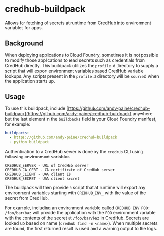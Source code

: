 # credhub-buildpack

Allows for fetching of secrets at runtime from CredHub into environment variables for apps.

## Background

When deploying applications to Cloud Foundry, sometimes it is not possible to modify those applications to read secrets such as credentials from CredHub directly. This buildpack utilizes the `profile.d` directory to supply a script that will export environment variables based CredHub variable lookups. Any scripts present in the `profile.d` directory will be `source`d when the application starts up.

## Usage

To use this buildpack, include [https://github.com/andy-paine/credhub-buildpack](https://github.com/andy-paine/credhub-buildpack) anywhere but the last element in the `buildpacks` field in your Cloud Foundry manifest, for example:
```yaml
buildpacks:
  - https://github.com/andy-paine/credhub-buildpack
  - python_buildpack
```

Authentication to a CredHub server is done by the `credhub` CLI using following environment variables:
```
CREDHUB_SERVER - URL of CredHub server
CREDHUB_CA_CERT - CA certificate of CredHub server
CREDHUB_CLIENT - UAA client ID
CREDHUB_SECRET - UAA client secret
```

The buildpack will then provide a script that at runtime will export any environment variables starting with `CREDHUB_ENV_` with the value of the secret from CredHub.

For example, including an environment variable called `CREDHUB_ENV_FOO: /foo/bar/baz` will provide the application with the `FOO` environment variable with the contents of the secret at `/foo/bar/baz` in CredHub. Secrets are looked up based on name (`credhub find -n <name>`). When multiple secrets are found, the first returned result is used and a warning output to the logs.

